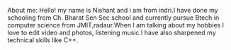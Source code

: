 About me:
Hello! my name is Nishant and i am from indri.I have done my schooling from Ch. Bharat Sen Sec school and currently pursue Btech in computer science from JMIT,radaur.When I am talking about my hobbies I love to edit video and photos, listening music.I have also sharpened my technical skills like C++.

<!---
8708986304/8708986304 is a ✨ special ✨ repository because its `README.md` (this file) appears on your GitHub profile.
You can click the Preview link to take a look at your changes.
--->
